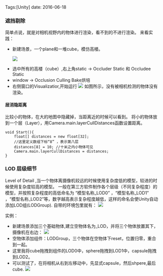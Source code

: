 
Tags:[Unity]  date: 2016-06-18 

### 遮挡剔除
简单点说，就是对相机视野内的物体进行渲染，看不到的不进行渲染。
来看实践：

* 新建场景，一个plane和一堆cube，模仿高楼。

  ![](http://7xs1eq.com1.z0.glb.clouddn.com/occulsion1.png)

<!-- more -->

* 选中所有的高楼（cube）,右上角static -> Occluder Static 和 Occludee Static 
* window -> Occlusion Culling  Bake烘培
* 右侧窗口的Visualizatior,开始运行
  ![](http://7xs1eq.com1.z0.glb.clouddn.com/occlusion2.png)
  如图所示，没有被相机检测的物体没有渲染。

#### 层消隐距离
比较小的物体，在大的地图中隐藏掉，当距离近的时候可以看到。
将小的物体放到一个层（Layer），用Camera.main.layerCullDistances函数设置距离。

    void Start(){
        float[] distances = new float[32];
        //这里定义数组下标“8” ，表示第八层
        distances[8] = 10; //十米之内小物体可见
        Camera.main.layerCullDistances = distances;
    }

### LOD 层级细节
Level of Detail ,当一个物体离摄像机较远的时候使用复杂度低的模型，较进的时候使用复杂度较高的模型。
一般在第三方软件制作各个层级（不同复杂程度）的模型，并按照复杂程度的高低命名为 “模型名称_LOD0” ，“模型名称_LOD1” ，“模型名称_LOD2”等，数字越高表示复杂程度越低，这样的命名会使Unity自动添加LOD组(LODGroup).
自带的环境包里就有：
![](http://7xs1eq.com1.z0.glb.clouddn.com/LOD1.png)

实例：

* 新建场景添加三个基础物体,建立空物体名为_LOD，并将三个物体放置其下，摄像机在右边：
  ![](http://7xs1eq.com1.z0.glb.clouddn.com/LOD2.png)
* 空物体添加组件：LODGroup，三个物体在空物体下reset，位置归零，重合到一起。
* 这里我将cube拖拽到组件的LOD0中，sphere拖拽到LOD1中，capsule拖拽到LOD2。
* 可以测试了，在将相机从右到左移动中，先显式capsule，然后shpere,最后cube.
  ![](http://7xs1eq.com1.z0.glb.clouddn.com/LOD3.png)

